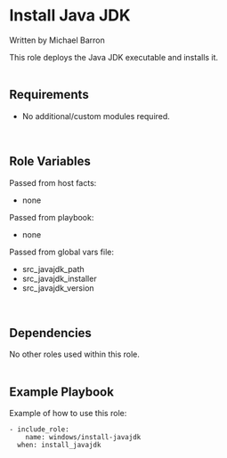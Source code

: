 Install Java JDK
================

Written by Michael Barron

This role deploys the Java JDK executable and installs it.
<br/><br/>

Requirements
------------

- No additional/custom modules required.
<br/>

Role Variables
--------------

Passed from host facts:
- none

Passed from playbook:
- none

Passed from global vars file:
- src_javajdk_path
- src_javajdk_installer
- src_javajdk_version
<br/>

Dependencies
------------

No other roles used within this role.
<br/><br/>

Example Playbook
----------------

Example of how to use this role:

    - include_role:
        name: windows/install-javajdk
      when: install_javajdk

